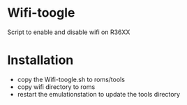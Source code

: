# Wifi-toogle
Script to enable and disable wifi on R36XX

# Installation
- copy the Wifi-toogle.sh to roms/tools
- copy wifi directory to roms
- restart the emulationstation to update the tools directory
